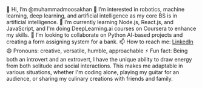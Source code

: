 👋 Hi, I’m @muhammadmoosakhan
👀 I’m interested in robotics, machine learning, deep learning, and artificial intelligence as my core BS is in artificial intelligence.
🌱 I’m currently learning Node.js, React.js, and JavaScript, and I'm doing DeepLearning.ai courses on Coursera to enhance my skills.
💞️ I’m looking to collaborate on Python AI-based projects and creating a form assigning system for a bank.
📫 How to reach me: [LinkedIn](https://www.linkedin.com/in/muhammad-moosa-khan/)
😄 Pronouns: creative, versatile, humble, approachable
⚡ Fun fact: Being both an introvert and an extrovert, I have the unique ability to draw energy from both solitude and social interactions.
This makes me adaptable in various situations, whether I'm coding alone, playing my guitar for an audience, or sharing my culinary creations
with friends and family.

